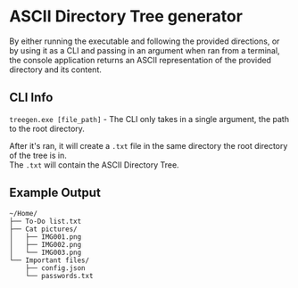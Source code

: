 # ASCII Directory Tree generator

By either running the executable and following the provided directions, or by using it as a CLI and passing in an argument when ran from a terminal, the console application returns an ASCII representation of the provided directory and its content.

## CLI Info

`treegen.exe [file_path]` - The CLI only takes in a single argument, the path to the root directory.

After it's ran, it will create a `.txt` file in the same directory the root directory of the tree is in.  
The `.txt` will contain the ASCII Directory Tree.

## Example Output

```
~/Home/
├── To-Do list.txt
├── Cat pictures/
│   ├── IMG001.png
│   ├── IMG002.png
│   └── IMG003.png
└── Important files/
    ├── config.json
    └── passwords.txt
```
